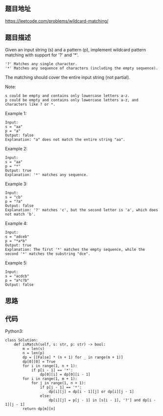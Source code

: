 ## 题目地址
https://leetcode.com/problems/wildcard-matching/

## 题目描述
Given an input string (s) and a pattern (p), implement wildcard pattern matching with support for '?' and '*'.
```
'?' Matches any single character.
'*' Matches any sequence of characters (including the empty sequence).
```
The matching should cover the entire input string (not partial).

Note:
```
s could be empty and contains only lowercase letters a-z.
p could be empty and contains only lowercase letters a-z, and characters like ? or *.
```
Example 1:
```
Input:
s = "aa"
p = "a"
Output: false
Explanation: "a" does not match the entire string "aa".
```
Example 2:
```
Input:
s = "aa"
p = "*"
Output: true
Explanation: '*' matches any sequence.
```
Example 3:
```
Input:
s = "cb"
p = "?a"
Output: false
Explanation: '?' matches 'c', but the second letter is 'a', which does not match 'b'.
```
Example 4:
```
Input:
s = "adceb"
p = "*a*b"
Output: true
Explanation: The first '*' matches the empty sequence, while the second '*' matches the substring "dce".
```
Example 5:
```
Input:
s = "acdcb"
p = "a*c?b"
Output: false
```


## 思路
 

## 代码
Python3:
```
class Solution:
    def isMatch(self, s: str, p: str) -> bool:
        m = len(s)
        n = len(p)
        dp = [[False] * (n + 1) for _ in range(m + 1)]
        dp[0][0] = True
        for i in range(1, n + 1):
            if p[i - 1] == '*':
                dp[0][i] = dp[0][i - 1]
        for i in range(1, m + 1):
            for j in range(1, n + 1):
                if p[j - 1] == '*':
                    dp[i][j] = dp[i - 1][j] or dp[i][j - 1]
                else:
                    dp[i][j] = p[j - 1] in [s[i - 1], '?'] and dp[i - 1][j - 1]
        return dp[m][n]
```
